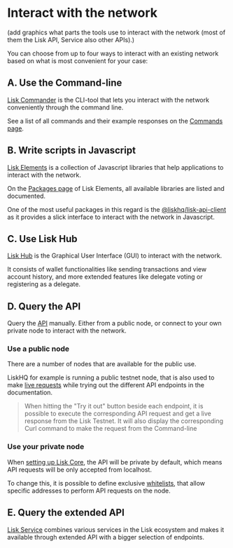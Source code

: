 # Interact with the network

(add graphics what parts the tools use to interact with the network (most of them the Lisk API, Service also other APIs).)

You can choose from up to four ways to interact with an existing network based on what is most convenient for your case:

## A. Use the Command-line
[Lisk Commander](../lisk-commander/introduction.md) is the CLI-tool that lets you interact with the network conveniently through the command line.

See a list of all commands and their example responses on the [Commands page](../lisk-commander/user-guide/commands.md).

## B. Write scripts in Javascript
[Lisk Elements](../lisk-elements/introduction.md) is a collection of Javascript libraries that help applications to interact with the network.

On the [Packages page](../lisk-elements/packages.md) of Lisk Elements, all available libraries are listed and documented.

One of the most useful packages in this regard is the [@liskhq/lisk-api-client](../lisk-elements/packages/api-client.md) as it provides a slick interface to interact with the network in Javascript.

## C. Use Lisk Hub
[Lisk Hub](https://lisk.io/hub) is the Graphical User Interface (GUI) to interact with the network.

It consists of wallet functionalities like sending transactions and view account history, and more extended features like delegate voting or registering as a delegate.

## D. Query the API
Query the [API](https://lisk.io/documentation/lisk-core/api) manually. Either from a public node, or connect to your own private node to interact with the network.

### Use a public node

There are a number of nodes that are available for the public use.

LiskHQ for example is running a public testnet node, that is also used to make [live requests](https://lisk.io/documentation/lisk-core/api) while trying out the different API endpoints in the documentation.

> When hitting the "Try it out" button beside each endpoint, it is possible to execute the corresponding API request and get a live response from the Lisk Testnet.
> It will also display the corresponding Curl command to make the request from the Command-line

### Use your private node

When [setting up Lisk Core](maintain-node.md), the API will be private by default, which means API requests will be only accepted from localhost.

To change this, it is possible to define exclusive [whitelists](../lisk-core/configuration#api-access-control), that allow specific addresses to perform API requests on the node.

## E. Query the extended API

[Lisk Service](https://github.com/LiskHQ/lisk-service) combines various services in the Lisk ecosystem and makes it available through extended API with a bigger selection of endpoints.
